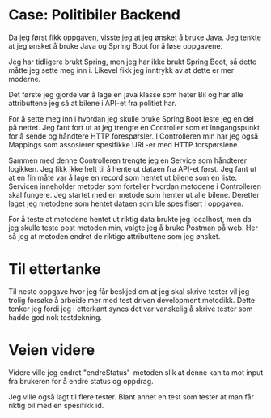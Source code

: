 # Case: Politibiler Backend

Da jeg først fikk oppgaven, visste jeg at jeg ønsket å bruke Java. Jeg tenkte
at jeg ønsket å bruke Java og Spring Boot for å løse oppgavene.

Jeg har tidligere brukt Spring, men jeg har ikke brukt Spring Boot, så dette måtte
jeg sette meg inn i. Likevel fikk jeg inntrykk av at dette er mer moderne.

Det første jeg gjorde var å lage en java klasse som heter Bil og har alle attributtene jeg så at bilene
i API-et fra politiet har. 

For å sette meg inn i hvordan jeg skulle bruke Spring Boot leste jeg en del på nettet. 
Jeg fant fort ut at jeg trengte en Controller som et inngangspunkt for å sende og håndtere HTTP forespørsler.
I Controlleren min har jeg også Mappings som assosierer spesifikke URL-er med HTTP forspørslene.

Sammen med denne Controlleren trengte jeg en Service som håndterer logikken. Jeg fikk ikke helt til å hente ut dataen 
fra API-et først. Jeg fant ut at en fin måte var å lage en record som hentet ut bilene som en liste.
Servicen inneholder metoder som forteller hvordan metodene i Controlleren skal fungere. Jeg startet med en metode som 
henter ut alle bilene. Deretter laget jeg metodene som hentet dataen som ble spesifisert i oppgaven.

For å teste at metodene hentet ut riktig data brukte jeg localhost, men da jeg skulle teste post metoden min, valgte jeg
å bruke Postman på web. Her så jeg at metoden endret de riktige attributtene som jeg ønsket.

# Til ettertanke
Til neste oppgave hvor jeg får beskjed om at jeg skal skrive tester vil jeg trolig forsøke å arbeide mer med test driven
development metodikk. Dette tenker jeg fordi jeg i etterkant synes det var vanskelig å skrive tester som hadde god nok
testdekning.


# Veien videre
Videre ville jeg endret "endreStatus"-metoden slik at denne kan ta mot input fra brukeren for å endre status og oppdrag.

Jeg ville også lagt til flere tester. Blant annet en test som tester at man får riktig bil med en spesifikk id.